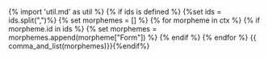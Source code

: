 {% import 'util.md' as util %}
{% if ids is defined %}
{%set ids = ids.split(",")%}
{% set morphemes = [] %}
{% for morpheme in ctx %}
{% if morpheme.id in ids %}
{% set morphemes = morphemes.append(morpheme["Form"]) %}
{% endif %}
{% endfor %}
{{ comma_and_list(morphemes)}}{%endif%}